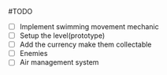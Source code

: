 #TODO

- [ ] Implement swimming movement mechanic
- [ ] Setup the level(prototype)
- [ ] Add the currency make them collectable
- [ ] Enemies
- [ ] Air management system
